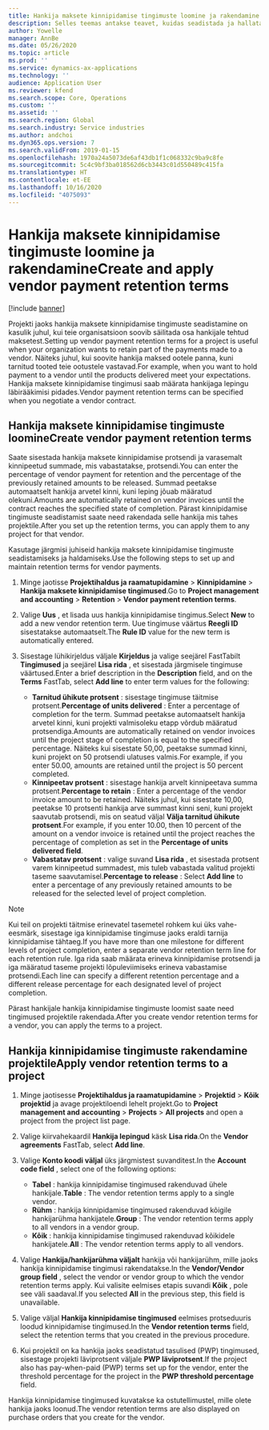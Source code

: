 ```yaml
---
title: Hankija maksete kinnipidamise tingimuste loomine ja rakendamine
description: Selles teemas antakse teavet, kuidas seadistada ja hallata hankija maksete kinnipidamise tingimusi.
author: Yowelle
manager: AnnBe
ms.date: 05/26/2020
ms.topic: article
ms.prod: ''
ms.service: dynamics-ax-applications
ms.technology: ''
audience: Application User
ms.reviewer: kfend
ms.search.scope: Core, Operations
ms.custom: ''
ms.assetid: ''
ms.search.region: Global
ms.search.industry: Service industries
ms.author: andchoi
ms.dyn365.ops.version: 7
ms.search.validFrom: 2019-01-15
ms.openlocfilehash: 1970a24a5073de6af43db1f1c068332c9ba9c8fe
ms.sourcegitcommit: 5c4c9bf3ba018562d6cb3443c01d550489c415fa
ms.translationtype: HT
ms.contentlocale: et-EE
ms.lasthandoff: 10/16/2020
ms.locfileid: "4075093"
---
```

# <a name="create-and-apply-vendor-payment-retention-terms"></a><span data-ttu-id="cfd99-103">Hankija maksete kinnipidamise tingimuste loomine ja rakendamine</span><span class="sxs-lookup"><span data-stu-id="cfd99-103">Create and apply vendor payment retention terms</span></span>

[!include [banner](../includes/banner.md)] 

<span data-ttu-id="cfd99-104">Projekti jaoks hankija maksete kinnipidamise tingimuste seadistamine on kasulik juhul, kui teie organisatsioon soovib säilitada osa hankijale tehtud maksetest.</span><span class="sxs-lookup"><span data-stu-id="cfd99-104">Setting up vendor payment retention terms for a project is useful when your organization wants to retain part of the payments made to a vendor.</span></span> <span data-ttu-id="cfd99-105">Näiteks juhul, kui soovite hankija maksed ootele panna, kuni tarnitud tooted teie ootustele vastavad.</span><span class="sxs-lookup"><span data-stu-id="cfd99-105">For example, when you want to hold payment to a vendor until the products delivered meet your expectations.</span></span> <span data-ttu-id="cfd99-106">Hankija maksete kinnipidamise tingimusi saab määrata hankijaga lepingu läbirääkimisi pidades.</span><span class="sxs-lookup"><span data-stu-id="cfd99-106">Vendor payment retention terms can be specified when you negotiate a vendor contract.</span></span>

## <a name="create-vendor-payment-retention-terms"></a><span data-ttu-id="cfd99-107">Hankija maksete kinnipidamise tingimuste loomine</span><span class="sxs-lookup"><span data-stu-id="cfd99-107">Create vendor payment retention terms</span></span>

<span data-ttu-id="cfd99-108">Saate sisestada hankija maksete kinnipidamise protsendi ja varasemalt kinnipeetud summade, mis vabastatakse, protsendi.</span><span class="sxs-lookup"><span data-stu-id="cfd99-108">You can enter the percentage of vendor payment for retention and the percentage of the previously retained amounts to be released.</span></span> <span data-ttu-id="cfd99-109">Summad peetakse automaatselt hankija arvetel kinni, kuni leping jõuab määratud olekuni.</span><span class="sxs-lookup"><span data-stu-id="cfd99-109">Amounts are automatically retained on vendor invoices until the contract reaches the specified state of completion.</span></span> <span data-ttu-id="cfd99-110">Pärast kinnipidamise tingimuste seadistamist saate need rakendada selle hankija mis tahes projektile.</span><span class="sxs-lookup"><span data-stu-id="cfd99-110">After you set up the retention terms, you can apply them to any project for that vendor.</span></span>

<span data-ttu-id="cfd99-111">Kasutage järgmisi juhiseid hankija maksete kinnipidamise tingimuste seadistamiseks ja haldamiseks.</span><span class="sxs-lookup"><span data-stu-id="cfd99-111">Use the following steps to set up and maintain retention terms for vendor payments.</span></span> 

1. <span data-ttu-id="cfd99-112">Minge jaotisse **Projektihaldus ja raamatupidamine** > **Kinnipidamine** > **Hankija maksete kinnipidamise tingimused**.</span><span class="sxs-lookup"><span data-stu-id="cfd99-112">Go to **Project management and accounting** > **Retention** > **Vendor payment retention terms**.</span></span>
2. <span data-ttu-id="cfd99-113">Valige **Uus** , et lisada uus hankija kinnipidamise tingimus.</span><span class="sxs-lookup"><span data-stu-id="cfd99-113">Select **New** to add a new vendor retention term.</span></span> <span data-ttu-id="cfd99-114">Uue tingimuse väärtus **Reegli ID** sisestatakse automaatselt.</span><span class="sxs-lookup"><span data-stu-id="cfd99-114">The **Rule ID** value for the new term is automatically entered.</span></span> 
3. <span data-ttu-id="cfd99-115">Sisestage lühikirjeldus väljale **Kirjeldus** ja valige seejärel FastTabilt **Tingimused** ja seejärel **Lisa rida** , et sisestada järgmisele tingimuse väärtused.</span><span class="sxs-lookup"><span data-stu-id="cfd99-115">Enter a brief description in the **Description** field, and on the **Terms** FastTab, select **Add line** to enter term values for the following:</span></span>

   - <span data-ttu-id="cfd99-116">**Tarnitud ühikute protsent** : sisestage tingimuse täitmise protsent.</span><span class="sxs-lookup"><span data-stu-id="cfd99-116">**Percentage of units delivered** : Enter a percentage of completion for the term.</span></span> <span data-ttu-id="cfd99-117">Summad peetakse automaatselt hankija arvetel kinni, kuni projekti valmisoleku etapp võrdub määratud protsendiga.</span><span class="sxs-lookup"><span data-stu-id="cfd99-117">Amounts are automatically retained on vendor invoices until the project stage of completion is equal to the specified percentage.</span></span> <span data-ttu-id="cfd99-118">Näiteks kui sisestate 50,00, peetakse summad kinni, kuni projekt on 50 protsendi ulatuses valmis.</span><span class="sxs-lookup"><span data-stu-id="cfd99-118">For example, if you enter 50.00, amounts are retained until the project is 50 percent completed.</span></span>
   - <span data-ttu-id="cfd99-119">**Kinnipeetav protsent** : sisestage hankija arvelt kinnipeetava summa protsent.</span><span class="sxs-lookup"><span data-stu-id="cfd99-119">**Percentage to retain** : Enter a percentage of the vendor invoice amount to be retained.</span></span> <span data-ttu-id="cfd99-120">Näiteks juhul, kui sisestate 10,00, peetakse 10 protsenti hankija arve summast kinni seni, kuni projekt saavutab protsendi, mis on seatud väljal **Välja tarnitud ühikute protsent**.</span><span class="sxs-lookup"><span data-stu-id="cfd99-120">For example, if you enter 10.00, then 10 percent of the amount on a vendor invoice is retained until the project reaches the percentage of completion as set in the **Percentage of units delivered field**.</span></span>
   - <span data-ttu-id="cfd99-121">**Vabastatav protsent** : valige suvand **Lisa rida** , et sisestada protsent varem kinnipeetud summadest, mis tuleb vabastada valitud projekti taseme saavutamisel.</span><span class="sxs-lookup"><span data-stu-id="cfd99-121">**Percentage to release** : Select **Add line** to enter a percentage of any previously retained amounts to be released for the selected level of project completion.</span></span>

> [!NOTE]
> <span data-ttu-id="cfd99-122">Kui teil on projekti täitmise erinevatel tasemetel rohkem kui üks vahe-eesmärk, sisestage iga kinnipidamise tingimuse jaoks eraldi tarnija kinnipidamise tähtaeg.</span><span class="sxs-lookup"><span data-stu-id="cfd99-122">If you have more than one milestone for different levels of project completion, enter a separate vendor retention term line for each retention rule.</span></span> <span data-ttu-id="cfd99-123">Iga rida saab määrata erineva kinnipidamise protsendi ja iga määratud taseme projekti lõpuleviimiseks erineva vabastamise protsendi.</span><span class="sxs-lookup"><span data-stu-id="cfd99-123">Each line can specify a different retention percentage and a different release percentage for each designated level of project completion.</span></span>

<span data-ttu-id="cfd99-124">Pärast hankijale hankija kinnipidamise tingimuste loomist saate need tingimused projektile rakendada.</span><span class="sxs-lookup"><span data-stu-id="cfd99-124">After you create vendor retention terms for a vendor, you can apply the terms to a project.</span></span>

## <a name="apply-vendor-retention-terms-to-a-project"></a><span data-ttu-id="cfd99-125">Hankija kinnipidamise tingimuste rakendamine projektile</span><span class="sxs-lookup"><span data-stu-id="cfd99-125">Apply vendor retention terms to a project</span></span>

1. <span data-ttu-id="cfd99-126">Minge jaotisesse **Projektihaldus ja raamatupidamine** > **Projektid** > **Kõik projektid** ja avage projektiloendi lehelt projekt.</span><span class="sxs-lookup"><span data-stu-id="cfd99-126">Go to **Project management and accounting** > **Projects** > **All projects** and open a project from the project list page.</span></span>
2. <span data-ttu-id="cfd99-127">Valige kiirvahekaardil **Hankija lepingud** käsk **Lisa rida**.</span><span class="sxs-lookup"><span data-stu-id="cfd99-127">On the **Vendor agreements** FastTab, select **Add line**.</span></span>
3. <span data-ttu-id="cfd99-128">Valige **Konto koodi väljal** üks järgmistest suvanditest.</span><span class="sxs-lookup"><span data-stu-id="cfd99-128">In the **Account code field** , select one of the following options:</span></span> 

   - <span data-ttu-id="cfd99-129">**Tabel** : hankija kinnipidamise tingimused rakenduvad ühele hankijale.</span><span class="sxs-lookup"><span data-stu-id="cfd99-129">**Table** : The vendor retention terms apply to a single vendor.</span></span>
   - <span data-ttu-id="cfd99-130">**Rühm** : hankija kinnipidamise tingimused rakenduvad kõigile hankijarühma hankijatele.</span><span class="sxs-lookup"><span data-stu-id="cfd99-130">**Group** : The vendor retention terms apply to all vendors in a vendor group.</span></span>
   - <span data-ttu-id="cfd99-131">**Kõik** : hankija kinnipidamise tingimused rakenduvad kõikidele hankijatele.</span><span class="sxs-lookup"><span data-stu-id="cfd99-131">**All** : The vendor retention terms apply to all vendors.</span></span>

4. <span data-ttu-id="cfd99-132">Valige **Hankija/hankijarühma väljalt** hankija või hankijarühm, mille jaoks hankija kinnipidamise tingimusi rakendatakse.</span><span class="sxs-lookup"><span data-stu-id="cfd99-132">In the **Vendor/Vendor group field** , select the vendor or vendor group to which the vendor retention terms apply.</span></span> <span data-ttu-id="cfd99-133">Kui valisite eelmises etapis suvandi **Kõik** , pole see väli saadaval.</span><span class="sxs-lookup"><span data-stu-id="cfd99-133">If you selected **All** in the previous step, this field is unavailable.</span></span>
5. <span data-ttu-id="cfd99-134">Valige väljal **Hankija kinnipidamise tingimused** eelmises protseduuris loodud kinnipidamise tingimused.</span><span class="sxs-lookup"><span data-stu-id="cfd99-134">In the **Vendor retention terms** field, select the retention terms that you created in the previous procedure.</span></span>
6. <span data-ttu-id="cfd99-135">Kui projektil on ka hankija jaoks seadistatud tasulised (PWP) tingimused, sisestage projekti läviprotsent väljale **PWP läviprotsent**.</span><span class="sxs-lookup"><span data-stu-id="cfd99-135">If the project also has pay-when-paid (PWP) terms set up for the vendor, enter the threshold percentage for the project in the **PWP threshold percentage** field.</span></span>

<span data-ttu-id="cfd99-136">Hankija kinnipidamise tingimused kuvatakse ka ostutellimustel, mille olete hankija jaoks loonud.</span><span class="sxs-lookup"><span data-stu-id="cfd99-136">The vendor retention terms are also displayed on purchase orders that you create for the vendor.</span></span>
